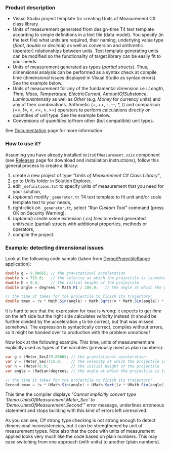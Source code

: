 ### Product description
* Visual Studio project template for creating Units of Measurement C# class library. 
* Units of measurement generated from design-time T4 text template according to simple definitions in a text file (data model). You specify (in the text file) what units are required, their naming, underlying value type (_float_, _double_ or _decimal_) as well as conversion and arithmetic (operator) relationships between units. Text template generating units can be modified so the functionality of target library can be easily fit to your needs. 
* Units of measurement generated as types (_partial structs_). Thus, dimensional analysis can be performed as a syntax check at compile time (dimensional issues displayed in Visual Studio as syntax errors). See the example below. 
* Units of measurement for any of the fundamental dimension i.e.: _Length_, _Time_, _Mass_, _Temperature_, _ElectricCurrent_, _AmountOfSubstance_, _LuminousIntensity_ as well as _Other_ (e.g. _Money_ for currency units) and any of their combinations. 
Arithmetic (+, ++, -, --, *, /) and comparison (==, !=, <, <=, >, >=) operators to perform calculations directly on quantities of unit type. See the example below. 
* Conversions of _quantities_ to/from other (but compatible) unit types.

See [Documentation](https://github.com/mangh/unitsofmeasurement/wiki/Documentation) page for more information.

### How to use it?
Assuming you have already installed `UnitsOfMeasurement.vsix` component (see [Releases](https://github.com/mangh/unitsofmeasurement/releases) page for download and installation instructions), follow this general process to create a library:

1. create a new project of type *"Units of Measurement C# Class Library"*, 
2. go to *Units* folder in Solution Explorer, 
3. edit `_definitions.txt` to specify units of measurement that you need for your solution, 
4. (*optional*) modify `_generator.tt` T4 text template to fit unit and/or scale template text to your needs, 
5. right-click on `_generator.tt`, select *"Run Custom Tool"* command (press OK on Security Warning). 
6. (*optional*) create some extension (.cs) files to extend generated unit/scale (partial) structs with additional properties, methods or operators, 
7. compile the project.

### Example: detecting dimensional issues
Look at the following code sample (taken from [Demo/ProjectileRange](https://github.com/mangh/unitsofmeasurement/blob/master/Demo/ProjectileRange/Program.cs) application):
```C#
double g = 9.80665; // the gravitational acceleration
double v = 715.0;   // the velocity at which the projectile is launched (AK-47)
double h = 0.0;     // the initial height of the projectile
double angle = degrees * Math.PI / 180.0;	// the angle at which the projectile is launched

// the time it takes for the projectile to finish its trajectory:
double tmax = (v * Math.Sin(angle) + Math.Sqrt((v * Math.Sin(angle)) * (v * Math.Sin(angle)) + 2.0 * g * h));
```
It is hard to see that the expression for `tmax` is wrong: it expects to get _time_ on the left side but the right side calculates _velocity_ instead (it should be further divided by the acceleration `g` to be correct, but that was missed somehow). The expression is syntactically correct, compiles without errors, so it might be handed over to production with the problem unnoticed! 

Now look at the following example. This time, units of measurement are explicitly used as types of the variables (previously used as plain numbers):
```C#
var g = (Meter_Sec2)9.80665; // the gravitational acceleration
var v = (Meter_Sec)715.0;    // the velocity at which the projectile is launched (AK-47)
var h = (Meter)0.0;          // the initial height of the projectile
var angle = (Radian)degrees; // the angle at which the projectile is launched

// the time it takes for the projectile to finish its trajectory:
Second tmax = (v * UMath.Sin(angle) + UMath.Sqrt((v * UMath.Sin(angle)) * (v * UMath.Sin(angle)) + 2.0 * g * h));

```
This time the compiler displays _"Cannot implicitly convert type 'Demo.UnitsOfMeasurement.Meter_Sec' to 'Demo.UnitsOfMeasurement.Second'"_ error message, underlines erroneous statement and stops building with this kind of errors left unresolved.

As you can see, C# strong type checking is not strong enough to detect dimensional inconsistencies, but it can be strengthened by unit of measurement types. Note also that the code with units of measurement applied looks very much like the code based on plain numbers. This may ease switching from one approach (with units) to another (plain numbers).
